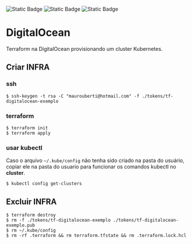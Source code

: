 ![Static Badge](https://img.shields.io/badge/terraform-v1.8.0-%235c4ee5)
![Static Badge](https://img.shields.io/badge/digitaocean-2.0-blue)
![Static Badge](https://img.shields.io/badge/kubernetes-1.29.1--do.1-%23326ce5)

# DigitalOcean

Terraform na DigitalOcean provisionando um cluster Kubernetes.

## Criar INFRA

### ssh

```
$ ssh-keygen -t rsa -C "maurouberti@hotmail.com" -f ./tokens/tf-digitalocean-exemplo
```

### terraform

```
$ terraform init
$ terraform apply
```

### usar **kubectl**

Caso o arquivo `~/.kube/config` não tenha sido criado na pasta do usuário, copiar ele na pasta do usuario para funcionar os comandos kubectl no **cluster**.

```
$ kubectl config get-clusters
```

## Excluir INFRA

```
$ terraform destroy
$ rm -f ./tokens/tf-digitalocean-exemplo ./tokens/tf-digitalocean-exemplo.pub
$ rm ~/.kube/config
$ rm -rf .terraform && rm terraform.tfstate && rm .terraform.lock.hcl
```
